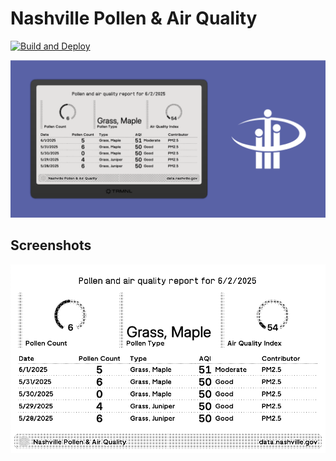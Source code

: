 # Nashville Pollen & Air Quality

[![Build and Deploy](https://github.com/stephenyeargin/trmnl-nashville-pollen-aqi/actions/workflows/build.yml/badge.svg)](https://github.com/stephenyeargin/trmnl-nashville-pollen-aqi/actions/workflows/build.yml)

![promo](assets/promo.png)

## Screenshots

![screenshot](assets/screenshot.png)
